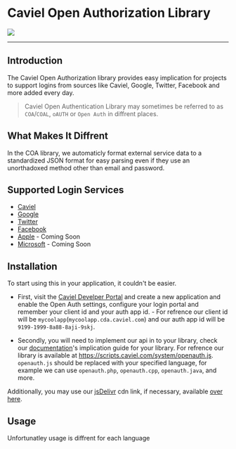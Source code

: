# Caviel Open Authorization Library
[![](https://data.jsdelivr.com/v1/package/gh/CavielApps/OpenAuth/badge)](https://www.jsdelivr.com/package/gh/CavielApps/OpenAuth)
_________________

## Introduction
The Caviel Open Authorization library provides easy implication for projects to support logins from sources like Caviel, Google, Twitter, Facebook and more added every day.

> Caviel Open Authentication Library may sometimes be referred to as `COA`/`COAL`, `oAUTH` or `Open Auth` in diffrent places.

## What Makes It Diffrent
In the COA library, we automaticly format external service data to a standardized JSON format for easy parsing even if they use an unorthadoxed method other than email and password.

## Supported Login Services
* [Caviel](https://caviel.com)
* [Google](https://google.com)
* [Twitter](https://twitter.com)
* [Facebook](https://facebook.com)
* [Apple](https://apple.com) - Coming Soon
* [Microsoft](https://microsoft.com) - Coming Soon

## Installation
To start using this in your application, it couldn't be easier.

* First, visit the [Caviel Develper Portal](https://cdp.caviel.com) and create a new application and enable the Open Auth settings, configure your login portal and remember your client id and your auth app id. - For refrence our client id will be `mycoolapp`(`mycoolapp.cda.caviel.com`) and our auth app id will be `9199-1999-8a88-8aji-9skj`.

* Secondly, you will need to implement our api in to your library, check our [documentation](https://github.com/CavielApps/OpenAuth)'s implication guide for your library. For refrence our library is available at https://scripts.caviel.com/system/openauth.js. `openauth.js` should be replaced with your specified language, for example we can use `openauth.php`, `openauth.cpp`, `openauth.java`, and more.

Additionally, you may use our [jsDelivr](https://jsdelivr.com) cdn link, if necessary, available [over here](https://cdn.jsdelivr.net/gh/CavielApps/OpenAuth/).

## Usage
Unfortunatley usage is diffrent for each language
